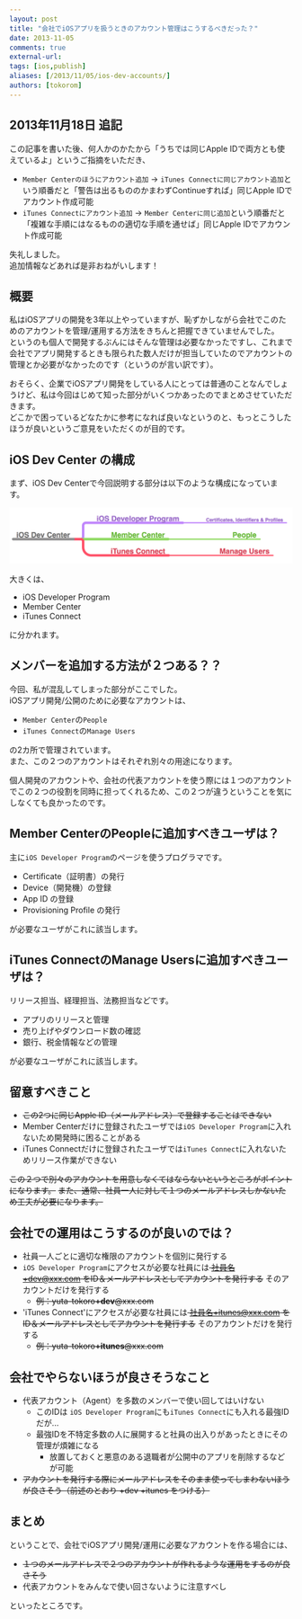 ```yaml
---
layout: post
title: "会社でiOSアプリを扱うときのアカウント管理はこうするべきだった？"
date: 2013-11-05
comments: true
external-url: 
tags: [ios,publish]
aliases: [/2013/11/05/ios-dev-accounts/]
authors: [tokorom]
---
```


## 2013年11月18日 追記

この記事を書いた後、何人かのかたから「うちでは同じApple IDで両方とも使えているよ」というご指摘をいただき、

- `Member Centerのほうにアカウント追加` -> `iTunes Connectに同じアカウント追加`という順番だと「警告は出るもののかまわずContinueすれば」同じApple IDでアカウント作成可能
- `iTunes Connectにアカウント追加` -> `Member Centerに同じ追加`という順番だと「複雑な手順にはなるものの適切な手順を通せば」同じApple IDでアカウント作成可能

失礼しました。  
追加情報などあれば是非おねがいします！

## 概要

私はiOSアプリの開発を3年以上やっていますが、恥ずかしながら会社でこのためのアカウントを管理/運用する方法をきちんと把握できていませんでした。  
というのも個人で開発するぶんにはそんな管理は必要なかったですし、これまで会社でアプリ開発するときも限られた数人だけが担当していたのでアカウントの管理とか必要がなかったのです（というのが言い訳です）。

おそらく、企業でiOSアプリ開発をしている人にとっては普通のことなんでしょうけど、私は今回はじめて知った部分がいくつかあったのでまとめさせていただきます。  
どこかで困っているどなたかに参考になれば良いなというのと、もっとこうしたほうが良いというご意見をいただくのが目的です。

## iOS Dev Center の構成

まず、iOS Dev Centerで今回説明する部分は以下のような構成になっています。

![iOSDevCenterStruct](https://raw.githubusercontent.com/tokorom/tokorom.github.com/images/images/iOSDevCenterStruct.png)

大きくは、

- iOS Developer Program
- Member Center
- iTunes Connect

に分かれます。

## メンバーを追加する方法が２つある？？

今回、私が混乱してしまった部分がここでした。  
iOSアプリ開発/公開のために必要なアカウントは、

- `Member Center`の`People`
- `iTunes Connect`の`Manage Users`

の2カ所で管理されています。  
また、この２つのアカウントはそれぞれ別々の用途になります。  

個人開発のアカウントや、会社の代表アカウントを使う際には１つのアカウントでこの２つの役割を同時に担ってくれるため、この２つが違うということを気にしなくても良かったのです。

<!-- more -->

## Member CenterのPeopleに追加すべきユーザは？

主に`iOS Developer Program`のページを使うプログラマです。

- Certificate（証明書）の発行
- Device（開発機）の登録
- App ID の登録
- Provisioning Profile の発行

が必要なユーザがこれに該当します。

## iTunes ConnectのManage Usersに追加すべきユーザは？

リリース担当、経理担当、法務担当などです。

- アプリのリリースと管理
- 売り上げやダウンロード数の確認
- 銀行、税金情報などの管理

が必要なユーザがこれに該当します。

## 留意すべきこと

- <s>この2つに同じApple ID（メールアドレス）で登録することはできない</s>
- Member Centerだけに登録されたユーザでは`iOS Developer Program`に入れないため開発時に困ることがある
- iTunes Connectだけに登録されたユーザでは`iTunes Connect`に入れないためリリース作業ができない

<s>この２つで別々のアカウントを用意しなくてはならないというところがポイントになります。</s>
<s>また、通常、社員一人に対して１つのメールアドレスしかないため工夫が必要になります。</s>

## 会社での運用はこうするのが良いのでは？

- 社員一人ごとに適切な権限のアカウントを個別に発行する
- `iOS Developer Program`にアクセスが必要な社員には<s> 社員名+dev@xxx.com をID＆メールアドレスとしてアカウントを発行する</s> そのアカウントだけを発行する
    - <s>例：yuta-tokoro<b>+dev</b>@xxx.com</s>
- 'iTunes Connect'にアクセスが必要な社員には<s> 社員名+itunes@xxx.com をID＆メールアドレスとしてアカウントを発行する</s> そのアカウントだけを発行する
    - <s>例：yuta-tokoro<b>+itunes</b>@xxx.com</s>

## 会社でやらないほうが良さそうなこと

- 代表アカウント（Agent）を多数のメンバーで使い回してはいけない
    - このIDは `iOS Developer Program`にも`iTunes Connect`にも入れる最強IDだが...
    - 最強IDを不特定多数の人に展開すると社員の出入りがあったときにその管理が煩雑になる
        - 放置しておくと悪意のある退職者が公開中のアプリを削除するなどが可能
- <s>アカウントを発行する際にメールアドレスをそのまま使ってしまわないほうが良さそう（前述のとおり +dev +itunes をつける）</s>

## まとめ

ということで、会社でiOSアプリ開発/運用に必要なアカウントを作る場合には、

- <s>１つのメールアドレスで２つのアカウントが作れるような運用をするのが良さそう</s>
- 代表アカウントをみんなで使い回さないように注意すべし

といったところです。

